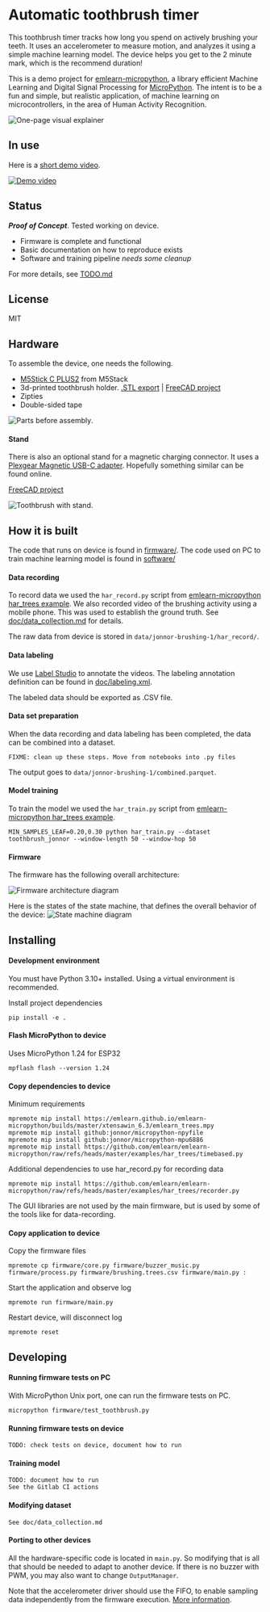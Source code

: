 
# Automatic toothbrush timer

This toothbrush timer tracks how long you spend on actively brushing your teeth.
It uses an accelerometer to measure motion, and analyzes it using a simple machine learning model.
The device helps you get to the 2 minute mark, which is the recommend duration!

This is a demo project for [emlearn-micropython](https://github.com/emlearn/emlearn-micropython),
a library efficient Machine Learning and Digital Signal Processing for [MicroPython](https://micropython.org/).
The intent is to be a fun and simple, but realistic application, of machine learning on microcontrollers,
in the area of Human Activity Recognition.

![One-page visual explainer](doc/img/toothbrush-onepage.png)

## In use

Here is a [short demo video](https://www.youtube.com/shorts/U8TeewQ9t-k).

[![Demo video](doc/img/toothbrush-demo-short_200w.jpg)](https://www.youtube.com/shorts/U8TeewQ9t-k)


## Status
***Proof of Concept***. Tested working on device.

- Firmware is complete and functional
- Basic documentation on how to reproduce exists
- Software and training pipeline *needs some cleanup*

For more details, see [TODO.md](./doc/TODO.md)

## License
MIT


## Hardware

To assemble the device, one needs the following.

- [M5Stick C PLUS2](https://shop.m5stack.com/products/m5stickc-plus2-esp32-mini-iot-development-kit) from M5Stack
- 3d-printed toothbrush holder. [.STL export](mechanics/toothbrush-handle-print.stl) | [FreeCAD project](mechanics/toothbrush-handle.FCStd)
- Zipties
- Double-sided tape

![Parts before assembly](./doc/img/toothbrush-parts_crop.jpg).

#### Stand

There is also an optional stand for a magnetic charging connector.
It uses a [Plexgear Magnetic USB-C adapter](https://www.kjell.com/no/produkter/kabler-og-kontakter/usb-kabler/plexgear-magnetisk-usb-c-adapter-p44923).
Hopefully something similar can be found online.

[FreeCAD project](mechanics/toothbrush-stand.FCStd)

![Toothbrush with stand](./doc/img/toothbrush-withstand_crop.jpg).


## How it is built

The code that runs on device is found in [firmware/](./firmware).
The code used on PC to train machine learning model is found in [software/](./software)

#### Data recording

To record data we used the `har_record.py` script from [emlearn-micropython har_trees example](https://github.com/emlearn/emlearn-micropython/tree/master/examples/har_trees). 
We also recorded video of the brushing activity using a mobile phone.
This was used to establish the ground truth.
See [doc/data_collection.md](doc/data_collection.md) for details.

The raw data from device is stored in `data/jonnor-brushing-1/har_record/`.

#### Data labeling

We use [Label Studio](https://labelstud.io) to annotate the videos.
The labeling annotation definition can be found in [doc/labeling.xml](doc/labeling.xml).

The labeled data should be exported as .CSV file.

#### Data set preparation

When the data recording and data labeling has been completed, the data can be combined into a dataset.

```
FIXME: clean up these steps. Move from notebooks into .py files
```

The output goes to `data/jonnor-brushing-1/combined.parquet`.


#### Model training

To train the model we used the `har_train.py` script from [emlearn-micropython har_trees example](https://github.com/emlearn/emlearn-micropython/tree/master/examples/har_trees).
```
MIN_SAMPLES_LEAF=0.20,0.30 python har_train.py --dataset toothbrush_jonnor --window-length 50 --window-hop 50
```

#### Firmware

The firmware has the following overall architecture:

![Firmware architecture diagram](doc/img/toothbrush-firmware-architecture.png)

Here is the states of the state machine, that defines the overall behavior of the device:
![State machine diagram](doc/img/toothbrush-statemachine.png)


## Installing

#### Development environment

You must have Python 3.10+ installed.
Using a virtual environment is recommended.

Install project dependencies

```
pip install -e .
```

#### Flash MicroPython to device

Uses MicroPython 1.24 for ESP32

```
mpflash flash --version 1.24
```

#### Copy dependencies to device

Minimum requirements
```
mpremote mip install https://emlearn.github.io/emlearn-micropython/builds/master/xtensawin_6.3/emlearn_trees.mpy
mpremote mip install github:jonnor/micropython-npyfile
mpremote mip install github:jonnor/micropython-mpu6886
mpremote mip install https://github.com/emlearn/emlearn-micropython/raw/refs/heads/master/examples/har_trees/timebased.py
```

Additional dependencies to use har_record.py for recording data
```
mpremote mip install https://github.com/emlearn/emlearn-micropython/raw/refs/heads/master/examples/har_trees/recorder.py
```

The GUI libraries are not used by the main firmware,
but is used by some of the tools like for data-recording.

#### Copy application to device

Copy the firmware files
```
mpremote cp firmware/core.py firmware/buzzer_music.py firmware/process.py firmware/brushing.trees.csv firmware/main.py :
```

Start the application and observe log
```
mpremote run firmware/main.py
```

Restart device, will disconnect log
```
mpremote reset
```


## Developing


#### Running firmware tests on PC

With MicroPython Unix port, one can run the firmware tests on PC.

```
micropython firmware/test_toothbrush.py
```

#### Running firmware tests on device

```
TODO: check tests on device, document how to run
```

#### Training model

```
TODO: document how to run
See the Gitlab CI actions
```

#### Modifying dataset

```
See doc/data_collection.md
```

#### Porting to other devices

All the hardware-specific code is located in `main.py`.
So modifying that is all that should be needed to adapt to another device.
If there is no buzzer with PWM, you may also want to change `OutputManager`.

Note that the accelerometer driver should use the FIFO,
to enable sampling data independently from the firmware execution. 
[More information](https://github.com/orgs/micropython/discussions/15512).



